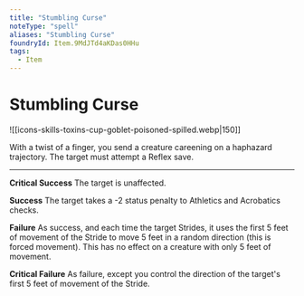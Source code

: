 ```yaml
---
title: "Stumbling Curse"
noteType: "spell"
aliases: "Stumbling Curse"
foundryId: Item.9MdJTd4aKDas0HHu
tags:
  - Item
---
```


# Stumbling Curse
![[icons-skills-toxins-cup-goblet-poisoned-spilled.webp|150]]

With a twist of a finger, you send a creature careening on a haphazard trajectory. The target must attempt a Reflex save.

* * *

**Critical Success** The target is unaffected.

**Success** The target takes a -2 status penalty to Athletics and Acrobatics checks.

**Failure** As success, and each time the target Strides, it uses the first 5 feet of movement of the Stride to move 5 feet in a random direction (this is forced movement). This has no effect on a creature with only 5 feet of movement.

**Critical Failure** As failure, except you control the direction of the target's first 5 feet of movement of the Stride.
